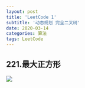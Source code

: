 ```yaml
---
layout: post
title: 'LeetCode 1'
subtitle: '动态规划 完全二叉树'
date: 2020-03-14
categories: 算法
tags: LeetCode
---
```


## 221.最大正方形

![](https://github.com/zlxxlz1026/MyPicture/blob/master/LeetCode%E2%80%94%E2%80%941/1.png?raw=true)

